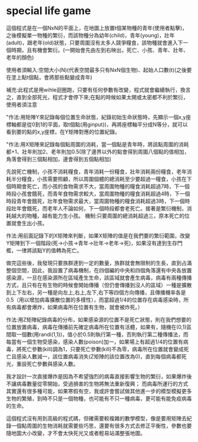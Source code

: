# special life game
這個程式是在一個NxN的平面上，在地圖上放置t個某物種的青年(使用者點擊)，之後模擬單一物種的繁衍，而該物種分為幼年(child)，青年(young)，壯年(adult)，跟老年(old)狀態，只要周圍沒有太多人競爭糧食，該物種就會進入下一個時期，且有機會繁衍。(一開始會先由左到右映出，死亡、小孩、青年、壯年、老年的顏色)

使用者須輸入:空間大小(N)(代表空間最多只有NxN個生物)、起始人口數(t)(之後要在塗上點t個點，會將那些點變成青年)

補充:此程式是用wihle迴圈跑，只要有任何參數有改變，程式就會繼續執行，換言之，直到全部死光，程式才會停下來;在點的時候如果太開或太密都不利於繁衍，使用者須注意

"作法:用矩陣Y來記錄每個位置生命狀態，紀錄初始生命狀態時，先顯示一個x,y座標軸都是從0到1的平面，取t個點(用ginput))，再將座標軸平分成N等分，就可以看到要的點的x,y座標，在Y矩陣對應的位置紀錄。

"作法:用X矩陣來記錄每個點周圍的消耗，當一個點是青年時，將該點周圍的消耗都+1、壯年則加2、老年則加0.5(除了邊界以外的點會得到周圍八個點的值相加，角落會得到三個點相加，邊會得到五個點相加)

先說死亡機制，小孩不消耗糧食，青年消耗一份糧食，壯年消耗兩份糧食，老年消耗半分糧食，小孩需要照顧，所以周圍個體的總消耗至少要超過一糧食，小孩在下個時期會死亡，而小孩的食物需求不大，當周圍物種的糧食消耗超過7時，下一個時段小孩會餓死，而青年食物需求較大，當周圍物種的糧食消耗超過4時，下一個時段青年會餓死，壯年食物需求最大，當周圍物種的糧食消耗超過3時，下一個時段壯年會餓死，而老年人不論如何，下一個時段都會老死亡。接著是繁衍機制，消耗越大的物種，越有能力生小孩。
 機制:只要周圍的總消耗超過三，原本死亡的位置就會生出小孩。

作法:用前面記錄下的X矩陣來判斷，如果X矩陣的值是在我們要的繁衍範圍，改變Y矩陣到下一個階段(死->小孩->青年->壯年->老年->死)，如果沒有達到生存門檻，一律將該點Y的值轉為死亡。

做完這些後，我發現只要族群達到一定的數量，族群就會無限制的生長，直到占滿整個空間，因此，我設置了病毒機制，在四個編的中央和四個角落還有中央各放置感染源，一旦在感染源所在區域產生生命，該區域就會產生病毒，病毒有兩種傳播方式，且只有在有生物的時候會開始傳播（但仍會傳播到沒人的區域）一種是擴散到上下左右，另一種是向左上,右上,左下,右下等四個方向傳播，且傳播機率各是0.5（用以增加病毒擴散位置的多樣性），而當超過1/4的位置存在病毒感染時，所有病毒都會爆炸，如果病毒所在位置有生物，就會被炸死。）

作法:用Z矩陣紀錄病毒的分布，如果感染源的位置不是死亡狀態，則在我們想要的位置放置病毒，病毒在傳播前先確定病毒所在位置有活體，如果有，隨機在(0,1)區間取一個數(用randi(1,1))，值小於0.5則執行第一種，否則執行第二種傳播法，而每當有一個生物受感染，感染人數(poison)加一，如果場上有超過1/4的位置有病毒，將死亡參數(kill)調為1，只要死亡參數(kill)不為零，病毒所在位置就會變成死亡且感染人數減一，該位置病毒消失(Z矩陣的該位置改為0)，直到每個病毒都死光，重設死亡參數與感染人數。

我才設計一次直接爆炸是因為不希望強烈的病毒直接影響生物的繁衍，如果爆炸後不讓病毒數量從零開始，受過損害的生物將無法重新復興；
而病毒所運行的方式其實還有很多種可能，如果寒假有空，我或許會嘗試做其他進一步的模型模擬更多生物的繁殖，到時不只是一個物種，也可能有不只一種病毒，更可能有能免疫病毒的生命。

這個程式沒有用到高級的程式碼，但確需要較複雜的數學模型，像是要用矩陣去紀錄一個點周圍的生物消耗就需要些巧思，還要有很多方式去修正平衡性，參數也要隨地圖大小改變，才不會太快死光又或者輕易站滿整張地圖。
